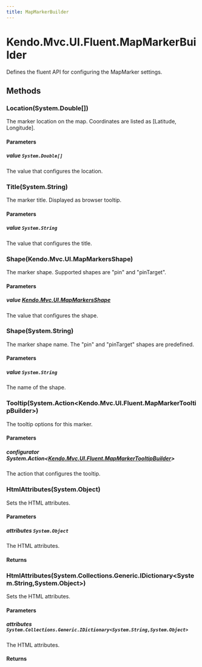 ```yaml
---
title: MapMarkerBuilder
---
```


# Kendo.Mvc.UI.Fluent.MapMarkerBuilder
Defines the fluent API for configuring the MapMarker settings.




## Methods


### Location(System.Double[])
The marker location on the map. Coordinates are listed as [Latitude, Longitude].


#### Parameters

##### value `System.Double[]`
The value that configures the location.





### Title(System.String)
The marker title. Displayed as browser tooltip.


#### Parameters

##### value `System.String`
The value that configures the title.





### Shape(Kendo.Mvc.UI.MapMarkersShape)
The marker shape. Supported shapes are "pin" and "pinTarget".


#### Parameters

##### value [Kendo.Mvc.UI.MapMarkersShape](/api/wrappers/aspnet-mvc/Kendo.Mvc.UI/MapMarkersShape)
The value that configures the shape.





### Shape(System.String)
The marker shape name. The "pin" and "pinTarget" shapes are predefined.


#### Parameters

##### value `System.String`
The name of the shape.





### Tooltip(System.Action\<Kendo.Mvc.UI.Fluent.MapMarkerTooltipBuilder\>)
The tooltip options for this marker.


#### Parameters

##### configurator System.Action<[Kendo.Mvc.UI.Fluent.MapMarkerTooltipBuilder](/api/wrappers/aspnet-mvc/Kendo.Mvc.UI.Fluent/MapMarkerTooltipBuilder)>
The action that configures the tooltip.





### HtmlAttributes(System.Object)
Sets the HTML attributes.


#### Parameters

##### attributes `System.Object`
The HTML attributes.



#### Returns




### HtmlAttributes(System.Collections.Generic.IDictionary\<System.String,System.Object\>)
Sets the HTML attributes.


#### Parameters

##### attributes `System.Collections.Generic.IDictionary<System.String,System.Object>`
The HTML attributes.



#### Returns





